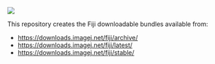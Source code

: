 [![](https://github.com/fiji/fiji-builds/actions/workflows/build.yml/badge.svg)](https://github.com/fiji/fiji-builds/actions/workflows/build.yml)

This repository creates the Fiji downloadable bundles available from:

* https://downloads.imagej.net/fiji/archive/
* https://downloads.imagej.net/fiji/latest/
* https://downloads.imagej.net/fiji/stable/
